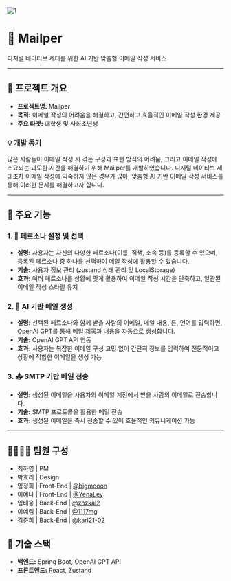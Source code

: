 ![1](https://github.com/user-attachments/assets/737e4134-19ee-4e5f-bac9-3bd7328f32fe)



# 📧 Mailper

디지털 네이티브 세대를 위한 AI 기반 맞춤형 이메일 작성 서비스

---

## 📌 프로젝트 개요

- **프로젝트명:** Mailper
- **목적:** 이메일 작성의 어려움을 해결하고, 간편하고 효율적인 이메일 작성 환경 제공
- **주요 타겟:** 대학생 및 사회초년생

### 💡 개발 동기

많은 사람들이 이메일 작성 시 겪는 구성과 표현 방식의 어려움, 그리고 이메일 작성에 소요되는 과도한 시간을 해결하기 위해 Mailper를 개발하였습니다. 디지털 네이티브 세대조차 이메일 작성에 익숙하지 않은 경우가 많아, 맞춤형 AI 기반 이메일 작성 서비스를 통해 이러한 문제를 해결하고자 합니다.

---

## 🌟 주요 기능

### 1. 💬 페르소나 설정 및 선택

- **설명:** 사용자는 자신의 다양한 페르소나(이름, 직책, 소속 등)를 등록할 수 있으며, 등록된 페르소나 중 하나를 선택하여 메일 작성에 활용할 수 있습니다.
- **기술:** 사용자 정보 관리 (zustand 상태 관리 및 LocalStorage)
- **효과:** 여러 페르소나를 상황에 맞게 활용하여 이메일 작성 시간을 단축하고, 일관된 이메일 작성 스타일 유지

### 2. 📝 AI 기반 메일 생성

- **설명:** 선택된 페르소나와 함께 받을 사람의 이메일, 메일 내용, 톤, 언어를 입력하면, OpenAI GPT를 통해 메일 제목과 내용을 자동으로 생성합니다.
- **기술:** OpenAI GPT API 연동
- **효과:** 사용자는 복잡한 이메일 구성 고민 없이 간단히 정보를 입력하여 전문적이고 상황에 적합한 이메일을 생성 가능

### 3. 📤 SMTP 기반 메일 전송

- **설명:** 생성된 이메일을 사용자의 이메일 계정에서 받을 사람의 이메일로 전송합니다.
- **기술:** SMTP 프로토콜을 활용한 메일 전송
- **효과:** 생성된 이메일을 즉시 전송할 수 있어 효율적인 커뮤니케이션 가능

---

## 👨‍👩‍👧‍👦 팀원 구성

- 최하영 | PM
- 박효리 | Design
- 임정희 | Front-End | [@bigmooon](https://github.com/bigmooon)
- 이예나 | Front-End | [@YenaLey](https://github.com/YenaLey)
- 임태웅 | Back-End | [@zhzkal2](https://github.com/zhzkal2)
- 이예림 | Back-End | [@1117mg](https://github.com/1117mg)
- 김준희 | Back-End | [@karl21-02](https://github.com/karl21-02)

## 🔧 기술 스택

- **백엔드:** Spring Boot, OpenAI GPT API
- **프론트엔드:** React, Zustand

